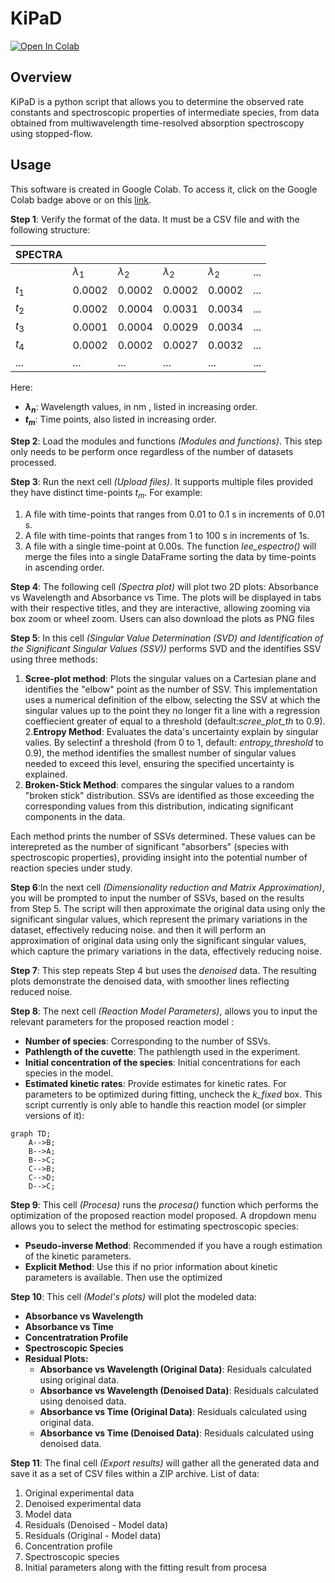 # KiPaD
[![Open In Colab](https://colab.research.google.com/assets/colab-badge.svg)](https://colab.research.google.com/github/unizar-flav/KiPaD/blob/master/KiPaD_8.ipynb)

## Overview
KiPaD is a python script that allows you to determine the observed rate constants and spectroscopic properties of intermediate species, from data obtained from multiwavelength time-resolved absorption spectroscopy using stopped-flow.

## Usage
This software is created in Google Colab. To access it, click on the Google Colab badge above or on this [link](https://colab.research.google.com/github/unizar-flav/KiPaD/blob/master/KiPaD_8.ipynb).

**Step 1**: Verify the format of the data. It must be a CSV file and with the following structure:


| SPECTRA   |  |  |  |  |  |
| -------   | ------- | ------- | ------- | ------- | ---- |
|    |  $\lambda_1$  |  $\lambda_2$ | $\lambda_2$ |$\lambda_2$ | ... |
| $t_1$ | 0.0002    | 0.0002     |  0.0002    |  0.0002    | ... |
| $t_2$ | 0.0002    | 0.0004     | 0.0031     | 0.0034     | ...   |
| $t_3$ | 0.0001    | 0.0004     | 0.0029     | 0.0034     | ...   |
| $t_4$ | 0.0002    | 0.0002     | 0.0027     | 0.0032     | ...   |
| ...    | ...   | ...    | ...   | ...   | ...   |

Here:
* **$\lambda_n$**: Wavelength values, in nm , listed in increasing order.
* **$t_m$**: Time points, also listed in increasing order.

**Step 2**: Load the modules and functions *(Modules and functions)*. This step only needs to be perform once regardless of the number of datasets processed.

**Step 3**: Run the next cell *(Upload files)*. It supports multiple files provided they have distinct time-points $t_m$. For example:
1. A file with time-points that ranges from 0.01 to 0.1 s in increments of 0.01 s.
2. A file with time-points that ranges from 1 to 100 s in increments of 1s.
3. A file with a single time-point at 0.00s.
The function *lee_espectro()* will merge the files into a single DataFrame sorting the data by time-points in ascending order.

**Step 4**: The following cell *(Spectra plot)* will plot two 2D plots: Absorbance vs Wavelength and Absorbance vs Time. The plots will be displayed in tabs with their respective titles, and they are interactive, allowing zooming via box zoom or wheel zoom. Users can also download the plots as PNG files


**Step 5**: In this cell *(Singular Value Determination (SVD) and Identification of the Significant Singular Values (SSV))* performs SVD and the identifies SSV using three methods:
1. **Scree-plot method**: Plots the singular values on a Cartesian plane and identifies the "elbow" point as the number of SSV. This implementation uses a numerical definition of the elbow, selecting the SSV at which the singular values up to the point they no longer fit a line with a regression coeffiecient greater of equal to a threshold (default:*scree_plot_th* to 0.9).
2.**Entropy Method**: Evaluates the data's uncertainty explain by singular valies. By selectinf a threshold (from 0 to 1, default: *entropy_threshold* to 0.9), the method identifies the smallest number of singular values needed to exceed this level, ensuring the specified uncertainty is explained.
3. **Broken-Stick Method**: compares the singular values to a random "broken stick" distribution. SSVs are identified as those exceeding the corresponding values from this distribution, indicating significant components in the data.

Each method prints the number of SSVs determined. These values can be interepreted as the number of significant "absorbers" (species with spectroscopic properties), providing insight into the potential number of reaction species under study.


**Step 6**:In the next cell *(Dimensionality reduction and Matrix Approximation)*, you will be prompted to input the number of SSVs, based on the results from Step 5. The script will then approximate the original data using only the significant singular values, which represent the primary variations in the dataset, effectively reducing noise. and then it will perform an approximation of original data using only the significant singular values, which capture the primary variations in the data, effectively reducing noise.

**Step 7**: This step repeats Step 4 but uses the *denoised* data. The resulting plots demonstrate the denoised data, with smoother lines reflecting reduced noise.

**Step 8**: The next cell *(Reaction Model Parameters)*, allows you to input the relevant parameters for the proposed reaction model :
- **Number of species**: Corresponding to the number of SSVs.
- **Pathlength of the cuvette**: The pathlength used in the experiment.
- **Initial concentration of the species**: Initial concentrations for each species in the model.
- **Estimated kinetic rates**: Provide estimates for kinetic rates. For parameters to be optimized during fitting, uncheck the *k_fixed* box.
This script currently is only able to handle this reaction model (or simpler versions of it):
```mermaid
graph TD;
    A-->B;
    B-->A;
    B-->C;
    C-->B;
    C-->D;
    D-->C;
```

**Step 9**: This cell *(Procesa)* runs the *procesa()* function which performs the optimization of the proposed reaction model proposed. A dropdown menu allows you to select the method for estimating spectroscopic species:
* **Pseudo-inverse Method**: Recommended if you have a rough estimation of the kinetic parameters.
* **Explicit Method**: Use this if no prior information about kinetic parameters is available. Then use the optimized 

**Step 10**: This cell *(Model's plots)* will plot the modeled data:
- **Absorbance vs Wavelength**
- **Absorbance vs Time**
- **Concentratration Profile**
- **Spectroscopic Species**
- **Residual Plots:**
    - **Absorbance vs Wavelength (Original Data)**: Residuals calculated using original data.
    - **Absorbance vs Wavelength (Denoised Data)**: Residuals calculated using denoised data.
    - **Absorbance vs Time (Original Data)**: Residuals calculated using original data.
    - **Absorbance vs Time (Denoised Data)**: Residuals calculated using denoised data.

**Step 11**: The final cell *(Export results)* will gather all the generated data and save it as a set of CSV files within a ZIP archive. List of data:
1. Original experimental data
2. Denoised experimental data
3. Model data
4. Residuals (Denoised - Model data)
5. Residuals (Original - Model data)
6. Concentration profile
7. Spectroscopic species
8. Initial parameters along with the fitting result from procesa
